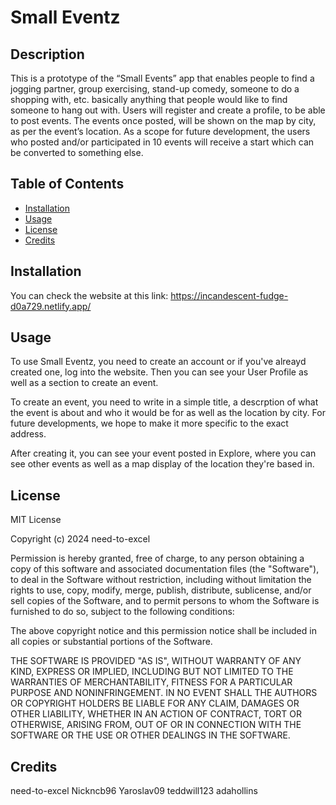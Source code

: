 # Small Eventz

## Description
This is a prototype of the “Small Events” app that enables people to find a jogging partner, group exercising, stand-up comedy, someone to do a shopping with, etc. basically anything that people would like to find someone to hang out with. Users will register and create a profile, to be able to post events. The events once posted, will be shown on the map by city, as per the event’s location. As a scope for future development, the users who posted and/or participated in 10 events will receive a start which can be converted to something else.

## Table of Contents
- [Installation](#installation)
- [Usage](#usage)
- [License](#license)
- [Credits](#credits)

## Installation
You can check the website at this link: https://incandescent-fudge-d0a729.netlify.app/ 

## Usage
To use Small Eventz, you need to create an account or if you've alreayd created one, log into the website. Then you can see your User Profile as well as a section to create an event.

To create an event, you need to write in a simple title, a descrption of what the event is about and who it would be for as well as the location by city. For future developments, we hope to make it more specific to the exact address.

After creating it, you can see your event posted in Explore, where you can see other events as well as a map display of the location they're based in.

## License
MIT License

Copyright (c) 2024 need-to-excel

Permission is hereby granted, free of charge, to any person obtaining a copy
of this software and associated documentation files (the "Software"), to deal
in the Software without restriction, including without limitation the rights
to use, copy, modify, merge, publish, distribute, sublicense, and/or sell
copies of the Software, and to permit persons to whom the Software is
furnished to do so, subject to the following conditions:

The above copyright notice and this permission notice shall be included in all
copies or substantial portions of the Software.

THE SOFTWARE IS PROVIDED "AS IS", WITHOUT WARRANTY OF ANY KIND, EXPRESS OR
IMPLIED, INCLUDING BUT NOT LIMITED TO THE WARRANTIES OF MERCHANTABILITY,
FITNESS FOR A PARTICULAR PURPOSE AND NONINFRINGEMENT. IN NO EVENT SHALL THE
AUTHORS OR COPYRIGHT HOLDERS BE LIABLE FOR ANY CLAIM, DAMAGES OR OTHER
LIABILITY, WHETHER IN AN ACTION OF CONTRACT, TORT OR OTHERWISE, ARISING FROM,
OUT OF OR IN CONNECTION WITH THE SOFTWARE OR THE USE OR OTHER DEALINGS IN THE
SOFTWARE.


## Credits
need-to-excel
Nickncb96
Yaroslav09
teddwill123
adahollins